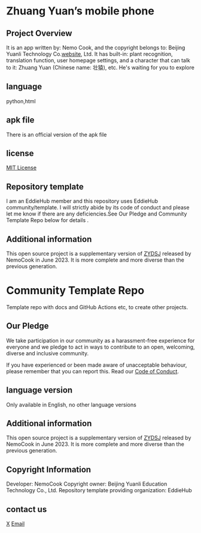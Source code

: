 # Zhuang Yuan’s mobile phone



## Project Overview

It is an app written by: Nemo Cook, and the copyright belongs to: Beijing Yuanli Technology Co.[website](https://www.ybccode.com/), Ltd. It has built-in: plant recognition, translation function, user homepage settings, and a character that can talk to it: Zhuang Yuan (Chinese name: 壮猿), etc. He's waiting for you to explore

## language

python,html

## apk file

There is an official version of the apk file

## license
[MIT License](https://github.com/SuSheng13T/ZYDMP/blob/main/LICENSE)
## Repository template

I am an EddieHub member and this repository uses EddieHub community/template. I will strictly abide by its code of conduct and please let me know if there are any deficiencies.See Our Pledge and Community Template Repo below for details .

## Additional information

This open source project is a supplementary version of [ZYDSJ](https://github.com/SuSheng13T/ZYDSJ) released by NemoCook in June 2023. It is more complete and more diverse than the previous generation.

# Community Template Repo

Template repo with docs and GitHub Actions etc, to create other projects.

## Our Pledge

We take participation in our community as a harassment-free experience for everyone and we pledge to act in ways to contribute to an open, welcoming, diverse and inclusive community.  

If you have experienced or been made aware of unacceptable behaviour, please remember that you can report this.  Read our [Code of Conduct](https://github.com/EddieHubCommunity/template/blob/main/CODE_OF_CONDUCT.md).

## language version

Only available in English, no other language versions

## Additional information

This open source project is a supplementary version of [ZYDSJ](https://github.com/SuSheng13T/ZYDSJ) released by NemoCook in June 2023. It is more complete and more diverse than the previous generation.

## Copyright Information

Developer: NemoCook
Copyright owner: Beijing Yuanli Education Technology Co., Ltd.
Repository template providing organization: EddieHub

## contact us

[X](https://twitter.com/cloudnemocook)
[Email](mailto:47830915g@gmail.com)
